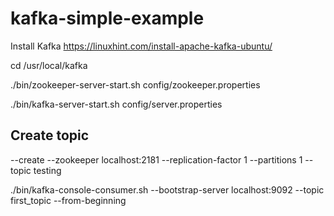 # kafka-simple-example

Install Kafka
https://linuxhint.com/install-apache-kafka-ubuntu/


cd /usr/local/kafka

./bin/zookeeper-server-start.sh config/zookeeper.properties

./bin/kafka-server-start.sh config/server.properties


## Create topic

--create --zookeeper localhost:2181 --replication-factor 1 --partitions 1 --topic testing

./bin/kafka-console-consumer.sh --bootstrap-server localhost:9092 --topic first_topic --from-beginning

